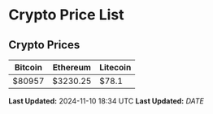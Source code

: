 # Crypto Price List

## Crypto Prices
| Bitcoin | Ethereum | Litecoin |
| ------- | -------- | -------- |
| $80957 | $3230.25 | $78.1 |
**Last Updated:** 2024-11-10 18:34 UTC
**Last Updated:** $DATE$
